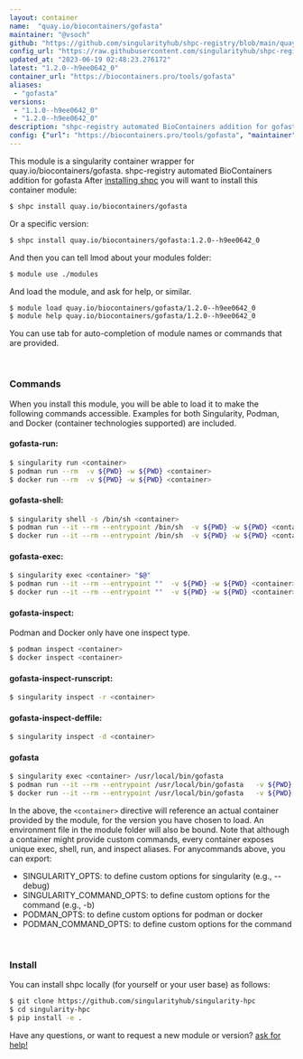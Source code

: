 ```yaml
---
layout: container
name:  "quay.io/biocontainers/gofasta"
maintainer: "@vsoch"
github: "https://github.com/singularityhub/shpc-registry/blob/main/quay.io/biocontainers/gofasta/container.yaml"
config_url: "https://raw.githubusercontent.com/singularityhub/shpc-registry/main/quay.io/biocontainers/gofasta/container.yaml"
updated_at: "2023-06-19 02:48:23.276172"
latest: "1.2.0--h9ee0642_0"
container_url: "https://biocontainers.pro/tools/gofasta"
aliases:
 - "gofasta"
versions:
 - "1.1.0--h9ee0642_0"
 - "1.2.0--h9ee0642_0"
description: "shpc-registry automated BioContainers addition for gofasta"
config: {"url": "https://biocontainers.pro/tools/gofasta", "maintainer": "@vsoch", "description": "shpc-registry automated BioContainers addition for gofasta", "latest": {"1.2.0--h9ee0642_0": "sha256:8e6ea023c629b5f7b618cc381c4e2b81ed147642b2d59cfe9bdf3c535ac7cf8a"}, "tags": {"1.1.0--h9ee0642_0": "sha256:4806770f97a5054f5be40996e9dc13ba1b2882628869ecbd3152075252720091", "1.2.0--h9ee0642_0": "sha256:8e6ea023c629b5f7b618cc381c4e2b81ed147642b2d59cfe9bdf3c535ac7cf8a"}, "docker": "quay.io/biocontainers/gofasta", "aliases": {"gofasta": "/usr/local/bin/gofasta"}}
---
```


This module is a singularity container wrapper for quay.io/biocontainers/gofasta.
shpc-registry automated BioContainers addition for gofasta
After [installing shpc](#install) you will want to install this container module:


```bash
$ shpc install quay.io/biocontainers/gofasta
```

Or a specific version:

```bash
$ shpc install quay.io/biocontainers/gofasta:1.2.0--h9ee0642_0
```

And then you can tell lmod about your modules folder:

```bash
$ module use ./modules
```

And load the module, and ask for help, or similar.

```bash
$ module load quay.io/biocontainers/gofasta/1.2.0--h9ee0642_0
$ module help quay.io/biocontainers/gofasta/1.2.0--h9ee0642_0
```

You can use tab for auto-completion of module names or commands that are provided.

<br>

### Commands

When you install this module, you will be able to load it to make the following commands accessible.
Examples for both Singularity, Podman, and Docker (container technologies supported) are included.

#### gofasta-run:

```bash
$ singularity run <container>
$ podman run --rm  -v ${PWD} -w ${PWD} <container>
$ docker run --rm  -v ${PWD} -w ${PWD} <container>
```

#### gofasta-shell:

```bash
$ singularity shell -s /bin/sh <container>
$ podman run --it --rm --entrypoint /bin/sh  -v ${PWD} -w ${PWD} <container>
$ docker run --it --rm --entrypoint /bin/sh  -v ${PWD} -w ${PWD} <container>
```

#### gofasta-exec:

```bash
$ singularity exec <container> "$@"
$ podman run --it --rm --entrypoint ""  -v ${PWD} -w ${PWD} <container> "$@"
$ docker run --it --rm --entrypoint ""  -v ${PWD} -w ${PWD} <container> "$@"
```

#### gofasta-inspect:

Podman and Docker only have one inspect type.

```bash
$ podman inspect <container>
$ docker inspect <container>
```

#### gofasta-inspect-runscript:

```bash
$ singularity inspect -r <container>
```

#### gofasta-inspect-deffile:

```bash
$ singularity inspect -d <container>
```


#### gofasta

```bash
$ singularity exec <container> /usr/local/bin/gofasta
$ podman run --it --rm --entrypoint /usr/local/bin/gofasta   -v ${PWD} -w ${PWD} <container> -c " $@"
$ docker run --it --rm --entrypoint /usr/local/bin/gofasta   -v ${PWD} -w ${PWD} <container> -c " $@"
```



In the above, the `<container>` directive will reference an actual container provided
by the module, for the version you have chosen to load. An environment file in the
module folder will also be bound. Note that although a container
might provide custom commands, every container exposes unique exec, shell, run, and
inspect aliases. For anycommands above, you can export:

 - SINGULARITY_OPTS: to define custom options for singularity (e.g., --debug)
 - SINGULARITY_COMMAND_OPTS: to define custom options for the command (e.g., -b)
 - PODMAN_OPTS: to define custom options for podman or docker
 - PODMAN_COMMAND_OPTS: to define custom options for the command

<br>

### Install

You can install shpc locally (for yourself or your user base) as follows:

```bash
$ git clone https://github.com/singularityhub/singularity-hpc
$ cd singularity-hpc
$ pip install -e .
```

Have any questions, or want to request a new module or version? [ask for help!](https://github.com/singularityhub/singularity-hpc/issues)